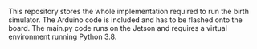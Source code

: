 This repository stores the whole implementation required to run the birth simulator. The Arduino code is included and has to be flashed onto the board. The main.py code runs on the Jetson and requires a virtual environment running Python 3.8.
 
